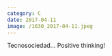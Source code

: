 ```yaml
--- 
category: C 
date: 2017-04-11 
image: /1630_2017-04-11.jpeg 
--- 
```


Tecnosociedad... Positive thinking!